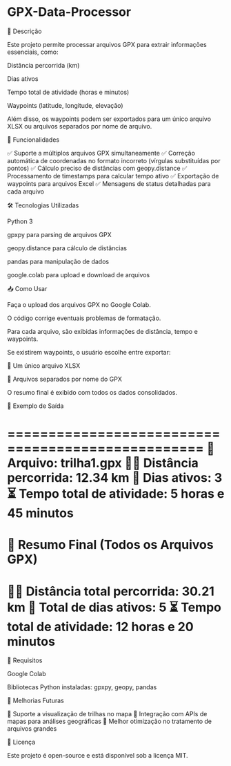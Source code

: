 # GPX-Data-Processor

📌 Descrição

Este projeto permite processar arquivos GPX para extrair informações essenciais, como:

Distância percorrida (km)

Dias ativos

Tempo total de atividade (horas e minutos)

Waypoints (latitude, longitude, elevação)

Além disso, os waypoints podem ser exportados para um único arquivo XLSX ou arquivos separados por nome de arquivo.

🚀 Funcionalidades

✅ Suporte a múltiplos arquivos GPX simultaneamente
✅ Correção automática de coordenadas no formato incorreto (vírgulas substituídas por pontos)
✅ Cálculo preciso de distâncias com geopy.distance
✅ Processamento de timestamps para calcular tempo ativo
✅ Exportação de waypoints para arquivos Excel
✅ Mensagens de status detalhadas para cada arquivo

🛠 Tecnologias Utilizadas

Python 3

gpxpy para parsing de arquivos GPX

geopy.distance para cálculo de distâncias

pandas para manipulação de dados

google.colab para upload e download de arquivos

📥 Como Usar

Faça o upload dos arquivos GPX no Google Colab.

O código corrige eventuais problemas de formatação.

Para cada arquivo, são exibidas informações de distância, tempo e waypoints.

Se existirem waypoints, o usuário escolhe entre exportar:

📁 Um único arquivo XLSX

📂 Arquivos separados por nome do GPX

O resumo final é exibido com todos os dados consolidados.

📌 Exemplo de Saída

==================================================
📂 Arquivo: trilha1.gpx
🚶‍♂️ Distância percorrida: 12.34 km
📅 Dias ativos: 3
⏳ Tempo total de atividade: 5 horas e 45 minutos
==================================================

🎯 Resumo Final (Todos os Arquivos GPX)
==================================================
🚶‍♂️ Distância total percorrida: 30.21 km
📅 Total de dias ativos: 5
⏳ Tempo total de atividade: 12 horas e 20 minutos
==================================================

🔧 Requisitos

Google Colab

Bibliotecas Python instaladas: gpxpy, geopy, pandas

📌 Melhorias Futuras

🔹 Suporte a visualização de trilhas no mapa
🔹 Integração com APIs de mapas para análises geográficas
🔹 Melhor otimização no tratamento de arquivos grandes

📝 Licença

Este projeto é open-source e está disponível sob a licença MIT.
